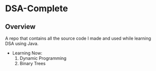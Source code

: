 # DSA-Complete 

## Overview
A repo that contains all the source code I made and used while learning DSA using Java.

- Learning Now:
  1. Dynamic Programming
  2. Binary Trees

<!-- ## Requirement 

> **Note**
> This is a note

> **Warning**
> This is a warning

## Usage


## Features


## Reference


## Author

Indrashis Paul
-->
